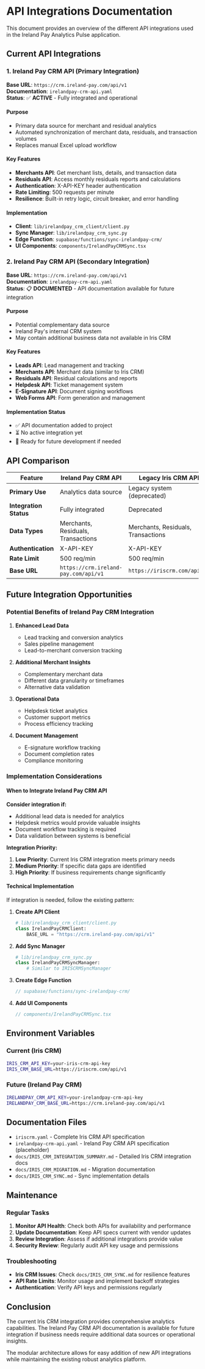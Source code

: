 # API Integrations Documentation

This document provides an overview of the different API integrations used in the Ireland Pay Analytics Pulse application.

## Current API Integrations

### 1. Ireland Pay CRM API (Primary Integration)

**Base URL**: `https://crm.ireland-pay.com/api/v1`  
**Documentation**: `irelandpay-crm-api.yaml`  
**Status**: ✅ **ACTIVE** - Fully integrated and operational

#### Purpose
- Primary data source for merchant and residual analytics
- Automated synchronization of merchant data, residuals, and transaction volumes
- Replaces manual Excel upload workflow

#### Key Features
- **Merchants API**: Get merchant lists, details, and transaction data
- **Residuals API**: Access monthly residuals reports and calculations
- **Authentication**: X-API-KEY header authentication
- **Rate Limiting**: 500 requests per minute
- **Resilience**: Built-in retry logic, circuit breaker, and error handling

#### Implementation
- **Client**: `lib/irelandpay_crm_client/client.py`
- **Sync Manager**: `lib/irelandpay_crm_sync.py`
- **Edge Function**: `supabase/functions/sync-irelandpay-crm/`
- **UI Components**: `components/IrelandPayCRMSync.tsx`

### 2. Ireland Pay CRM API (Secondary Integration)

**Base URL**: `https://crm.ireland-pay.com/api/v1`  
**Documentation**: `irelandpay-crm-api.yaml`  
**Status**: 📋 **DOCUMENTED** - API documentation available for future integration

#### Purpose
- Potential complementary data source
- Ireland Pay's internal CRM system
- May contain additional business data not available in Iris CRM

#### Key Features
- **Leads API**: Lead management and tracking
- **Merchants API**: Merchant data (similar to Iris CRM)
- **Residuals API**: Residual calculations and reports
- **Helpdesk API**: Ticket management system
- **E-Signature API**: Document signing workflows
- **Web Forms API**: Form generation and management

#### Implementation Status
- ✅ API documentation added to project
- ⏳ No active integration yet
- 🔄 Ready for future development if needed

## API Comparison

| Feature | Ireland Pay CRM API | Legacy Iris CRM API |
|---------|---------------------|-------------------|
| **Primary Use** | Analytics data source | Legacy system (deprecated) |
| **Integration Status** | Fully integrated | Deprecated |
| **Data Types** | Merchants, Residuals, Transactions | Merchants, Residuals, Transactions |
| **Authentication** | X-API-KEY | X-API-KEY |
| **Rate Limit** | 500 req/min | 500 req/min |
| **Base URL** | `https://crm.ireland-pay.com/api/v1` | `https://iriscrm.com/api/v1` |

## Future Integration Opportunities

### Potential Benefits of Ireland Pay CRM Integration

1. **Enhanced Lead Data**
   - Lead tracking and conversion analytics
   - Sales pipeline management
   - Lead-to-merchant conversion tracking

2. **Additional Merchant Insights**
   - Complementary merchant data
   - Different data granularity or timeframes
   - Alternative data validation

3. **Operational Data**
   - Helpdesk ticket analytics
   - Customer support metrics
   - Process efficiency tracking

4. **Document Management**
   - E-signature workflow tracking
   - Document completion rates
   - Compliance monitoring

### Implementation Considerations

#### When to Integrate Ireland Pay CRM API

**Consider integration if:**
- Additional lead data is needed for analytics
- Helpdesk metrics would provide valuable insights
- Document workflow tracking is required
- Data validation between systems is beneficial

**Integration Priority:**
1. **Low Priority**: Current Iris CRM integration meets primary needs
2. **Medium Priority**: If specific data gaps are identified
3. **High Priority**: If business requirements change significantly

#### Technical Implementation

If integration is needed, follow the existing pattern:

1. **Create API Client**
   ```python
   # lib/irelandpay_crm_client/client.py
   class IrelandPayCRMClient:
       BASE_URL = "https://crm.ireland-pay.com/api/v1"
   ```

2. **Add Sync Manager**
   ```python
   # lib/irelandpay_crm_sync.py
   class IrelandPayCRMSyncManager:
       # Similar to IRISCRMSyncManager
   ```

3. **Create Edge Function**
   ```typescript
   // supabase/functions/sync-irelandpay-crm/
   ```

4. **Add UI Components**
   ```typescript
   // components/IrelandPayCRMSync.tsx
   ```

## Environment Variables

### Current (Iris CRM)
```bash
IRIS_CRM_API_KEY=your-iris-crm-api-key
IRIS_CRM_BASE_URL=https://iriscrm.com/api/v1
```

### Future (Ireland Pay CRM)
```bash
IRELANDPAY_CRM_API_KEY=your-irelandpay-crm-api-key
IRELANDPAY_CRM_BASE_URL=https://crm.ireland-pay.com/api/v1
```

## Documentation Files

- `iriscrm.yaml` - Complete Iris CRM API specification
- `irelandpay-crm-api.yaml` - Ireland Pay CRM API specification (placeholder)
- `docs/IRIS_CRM_INTEGRATION_SUMMARY.md` - Detailed Iris CRM integration docs
- `docs/IRIS_CRM_MIGRATION.md` - Migration documentation
- `docs/IRIS_CRM_SYNC.md` - Sync implementation details

## Maintenance

### Regular Tasks
1. **Monitor API Health**: Check both APIs for availability and performance
2. **Update Documentation**: Keep API specs current with vendor updates
3. **Review Integration**: Assess if additional integrations provide value
4. **Security Review**: Regularly audit API key usage and permissions

### Troubleshooting
- **Iris CRM Issues**: Check `docs/IRIS_CRM_SYNC.md` for resilience features
- **API Rate Limits**: Monitor usage and implement backoff strategies
- **Authentication**: Verify API keys and permissions regularly

## Conclusion

The current Iris CRM integration provides comprehensive analytics capabilities. The Ireland Pay CRM API documentation is available for future integration if business needs require additional data sources or operational insights.

The modular architecture allows for easy addition of new API integrations while maintaining the existing robust analytics platform. 